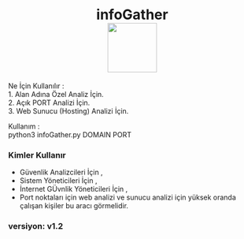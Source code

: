 <h1 align="center">
  <br>
  infoGather
  <br>
  <a href="https://github.com/omkhard/infoGather"><img src="https://i.ibb.co/zbQhWbM/info-Image.png" width="100px" height="100px"></a>
  <br>
</h1>
<p>
  Ne İçin Kullanılır :<br>
  1. Alan Adına Özel Analiz İçin.<br>
  2. Açık PORT Analizi İçin.<br>
  3. Web Sunucu (Hosting) Analizi İçin.<br>
</p>
<p>
  Kullanım :<br>
  python3 infoGather.py DOMAIN PORT <br>
</p>

### Kimler Kullanır
  - Güvenlik Analizcileri İçin ,
  - Sistem Yöneticileri İçin , 
  - İnternet GÜvnlik Yöneticileri İçin , 
  - Port noktaları için web analizi ve sunucu analizi için yüksek oranda çalışan kişiler bu aracı görmelidir.



### versiyon:  v1.2
